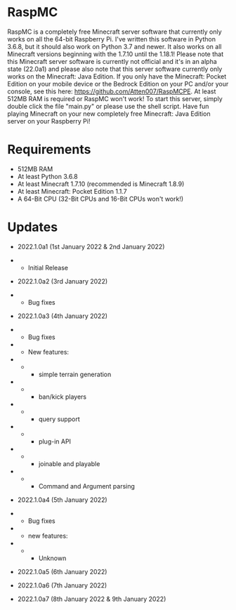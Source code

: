 # RaspMC
RaspMC is a completely free Minecraft server software that currently only works on all the 64-bit Raspberry Pi.
I've written this software in Python 3.6.8, but it should also work on Python 3.7 and newer. 
It also works on all Minecraft versions beginning with the 1.7.10 until the 1.18.1! 
Please note that this Minecraft server software is currently not official and it's in an alpha state (22.0a1) and please also note that this server software currently only works on the Minecraft: Java Edition. 
If you only have the Minecraft: Pocket Edition on your mobile device or the Bedrock Edition on your PC and/or your console, see this here: https://github.com/Atten007/RaspMCPE.
At least 512MB RAM is required or RaspMC won't work! To start this server, simply double click the file "main.py" or please use the shell script.
Have fun playing Minecraft on your new completely free Minecraft: Java Edition server on your Raspberry Pi!

# Requirements
- 512MB RAM
- At least Python 3.6.8
- At least Minecraft 1.7.10 (recommended is Minecraft 1.8.9)
- At least Minecraft: Pocket Edition 1.1.7
- A 64-Bit CPU (32-Bit CPUs and 16-Bit CPUs won't work!)

# Updates

- 2022.1.0a1 (1st January 2022 & 2nd January 2022)
- - Initial Release

- 2022.1.0a2 (3rd January 2022)
- - Bug fixes

- 2022.1.0a3 (4th January 2022)
- - Bug fixes
- - New features:
- - - simple terrain generation
- - - ban/kick players
- - - query support
- - - plug-in API
- - - joinable and playable
- - - Command and Argument parsing

- 2022.1.0a4 (5th January 2022)
- - Bug fixes
- - new features:
- - - Unknown

- 2022.1.0a5 (6th January 2022)

- 2022.1.0a6 (7th January 2022)

- 2022.1.0a7 (8th January 2022 & 9th January 2022)
